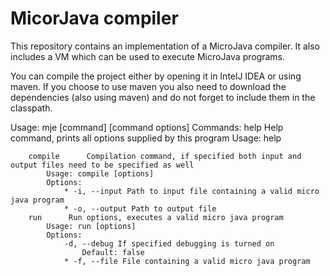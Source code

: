 # MicorJava compiler
This repository contains an implementation of a MicroJava compiler. It also includes a VM which can be used to execute MicroJava programs. 

You can compile the project either by opening it in IntelJ IDEA or using maven. 
If you choose to use maven you also need to download the dependencies (also using maven) and do not forget to include them in the classpath.

Usage: 
	mje [command] [command options]
	Commands: 
		help      Help command, prints all options supplied by this program 
			Usage: help 

		compile      Compilation command, if specified both input and output files need to be specified as well 
			Usage: compile [options] 
			Options: 
				* -i, --input Path to input file containing a valid micro java program 
				* -o, --output Path to output file 
		run      Run options, executes a valid micro java program 
			Usage: run [options] 
			Options: 
				-d, --debug If specified debugging is turned on 
					Default: false 
				* -f, --file File containing a valid micro java program 
